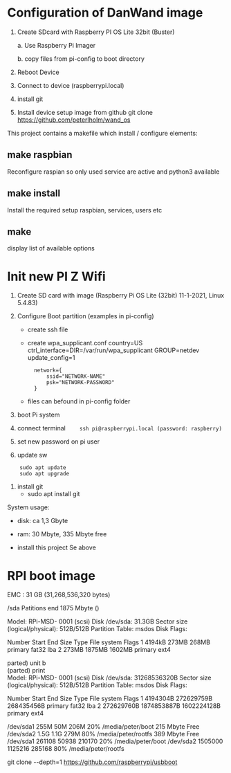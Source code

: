 # Configuration of DanWand image

1. Create SDcard with Raspberry PI OS Lite 32bit (Buster)

    a. Use Raspberry Pi Imager

    b. copy files from pi-config to boot directory

2. Reboot Device

3. Connect to device (raspberrypi.local)

4. install git

5. Install device setup image from github
    git clone https://github.com/peterlholm/wand_os





This project contains a makefile which install / configure elements:

## make raspbian
Reconfigure raspian so only used service are active and python3 available

## make install
Install the required setup raspbian, services, users etc

## make 
display list of available options



# Init new PI Z Wifi

1. Create SD card with image (Raspberry Pi OS Lite (32bit) 11-1-2021, Linux 5.4.83)
1. Configure Boot partition (examples in pi-config)
    * create ssh file
    * create wpa_supplicant.conf
            country=US
            ctrl_interface=DIR=/var/run/wpa_supplicant GROUP=netdev
            update_config=1

            network={
                ssid="NETWORK-NAME"
                psk="NETWORK-PASSWORD"
            }
    * files can befound in pi-config folder
    
1. boot Pi system
1. connect terminal
`    
ssh pi@raspberrypi.local (password: raspberry)
`
1. set new password on pi user
1. update sw
```
    sudo apt update
    sudo apt upgrade
```    
1. install git
    * sudo apt install git
   
System usage:
  * disk: ca 1,3 Gbyte
  * ram: 30 Mbyte, 335 Mbyte free
  
* install this project
     Se above



# RPI boot image


EMC : 31 GB (31,268,536,320 bytes)


/sda            Patitions end 1875 Mbyte ()

Model: RPi-MSD- 0001 (scsi)
Disk /dev/sda: 31.3GB
Sector size (logical/physical): 512B/512B
Partition Table: msdos
Disk Flags: 

Number  Start   End     Size    Type     File system  Flags
 1      4194kB  273MB   268MB   primary  fat32        lba
 2      273MB   1875MB  1602MB  primary  ext4

parted) unit b                                                           
(parted) print                                                            
Model: RPi-MSD- 0001 (scsi)
Disk /dev/sda: 31268536320B
Sector size (logical/physical): 512B/512B
Partition Table: msdos
Disk Flags: 

Number  Start       End          Size         Type     File system  Flags
 1      4194304B    272629759B   268435456B   primary  fat32        lba
 2      272629760B  1874853887B  1602224128B  primary  ext4



/dev/sda1       255M   50M  206M  20% /media/peter/boot             215 Mbyte Free
/dev/sda2       1.5G  1.1G  279M  80% /media/peter/rootfs           389 Mbyte Free
/dev/sda1         261108    50938    210170  20% /media/peter/boot
/dev/sda2        1505000  1125216    285168  80% /media/peter/rootfs


   git clone --depth=1 https://github.com/raspberrypi/usbboot  
